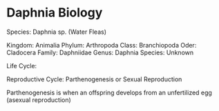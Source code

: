 # Daphnia Biology #

Species: Daphnia sp. (Water Fleas)

Kingdom: Animalia
Phylum: Arthropoda
Class: Branchiopoda
Oder: Cladocera 
Family: Daphniidae
Genus: Daphnia
Species: Unknown

Life Cycle: 

Reproductive Cycle: Parthenogenesis or Sexual Reproduction

Parthenogenesis is when an offspring develops from an unfertilized egg (asexual reproduction)